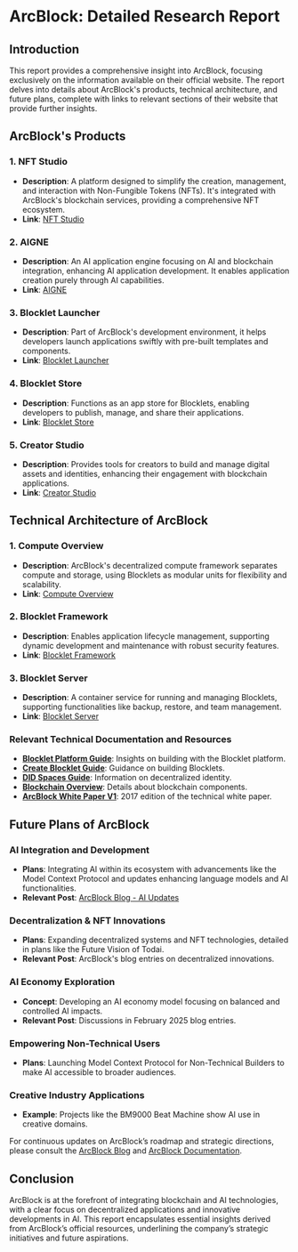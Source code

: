 # ArcBlock: Detailed Research Report

## Introduction
This report provides a comprehensive insight into ArcBlock, focusing exclusively on the information available on their official website. The report delves into details about ArcBlock's products, technical architecture, and future plans, complete with links to relevant sections of their website that provide further insights.

## ArcBlock's Products
### 1. NFT Studio
- **Description**: A platform designed to simplify the creation, management, and interaction with Non-Fungible Tokens (NFTs). It's integrated with ArcBlock's blockchain services, providing a comprehensive NFT ecosystem.
- **Link**: [NFT Studio](https://www.arcblock.io/content/collections/en/nft-studio)

### 2. AIGNE
- **Description**: An AI application engine focusing on AI and blockchain integration, enhancing AI application development. It enables application creation purely through AI capabilities.
- **Link**: [AIGNE](https://www.arcblock.io/content/collections/en/aigne)

### 3. Blocklet Launcher
- **Description**: Part of ArcBlock's development environment, it helps developers launch applications swiftly with pre-built templates and components.
- **Link**: [Blocklet Launcher](https://www.arcblock.io/content/collections/en/blocklet-launcher)

### 4. Blocklet Store
- **Description**: Functions as an app store for Blocklets, enabling developers to publish, manage, and share their applications.
- **Link**: [Blocklet Store](https://www.arcblock.io/content/collections/en/blocklet-store)

### 5. Creator Studio
- **Description**: Provides tools for creators to build and manage digital assets and identities, enhancing their engagement with blockchain applications.
- **Link**: [Creator Studio](https://www.arcblock.io/content/collections/en/creator-studio)

## Technical Architecture of ArcBlock
### 1. Compute Overview
- **Description**: ArcBlock's decentralized compute framework separates compute and storage, using Blocklets as modular units for flexibility and scalability.
- **Link**: [Compute Overview](https://www.arcblock.io/content/collections/en/compute)

### 2. Blocklet Framework
- **Description**: Enables application lifecycle management, supporting dynamic development and maintenance with robust security features.
- **Link**: [Blocklet Framework](https://www.arcblock.io/content/collections/en/blocklet)

### 3. Blocklet Server
- **Description**: A container service for running and managing Blocklets, supporting functionalities like backup, restore, and team management.
- **Link**: [Blocklet Server](https://www.arcblock.io/content/collections/en/blocklet-server)

### Relevant Technical Documentation and Resources
- **[Blocklet Platform Guide](https://www.arcblock.io/docs/blocklet-developer/en/getting-started)**: Insights on building with the Blocklet platform.
- **[Create Blocklet Guide](https://www.arcblock.io/docs/createblocklet/en/quick-start)**: Guidance on building Blocklets.
- **[DID Spaces Guide](https://www.arcblock.io/docs/did-spaces/en/did-spaces-getting-started)**: Information on decentralized identity.
- **[Blockchain Overview](https://www.arcblock.io/docs/blockchain/en/blockchain-getting-started)**: Details about blockchain components.
- **[ArcBlock White Paper V1](https://www.arcblock.io/docs/white-paper/en/arcblock-technical-white-paper)**: 2017 edition of the technical white paper.

## Future Plans of ArcBlock
### AI Integration and Development
- **Plans**: Integrating AI within its ecosystem with advancements like the Model Context Protocol and updates enhancing language models and AI functionalities.
- **Relevant Post**: [ArcBlock Blog - AI Updates](https://www.arcblock.io/blog/)

### Decentralization & NFT Innovations
- **Plans**: Expanding decentralized systems and NFT technologies, detailed in plans like the Future Vision of Todai.
- **Relevant Post**: ArcBlock's blog entries on decentralized innovations.

### AI Economy Exploration
- **Concept**: Developing an AI economy model focusing on balanced and controlled AI impacts.
- **Relevant Post**: Discussions in February 2025 blog entries.

### Empowering Non-Technical Users
- **Plans**: Launching Model Context Protocol for Non-Technical Builders to make AI accessible to broader audiences.

### Creative Industry Applications
- **Example**: Projects like the BM9000 Beat Machine show AI use in creative domains.

For continuous updates on ArcBlock’s roadmap and strategic directions, please consult the [ArcBlock Blog](https://www.arcblock.io/blog/) and [ArcBlock Documentation](https://www.arcblock.io/docs/).

## Conclusion
ArcBlock is at the forefront of integrating blockchain and AI technologies, with a clear focus on decentralized applications and innovative developments in AI. This report encapsulates essential insights derived from ArcBlock’s official resources, underlining the company’s strategic initiatives and future aspirations.